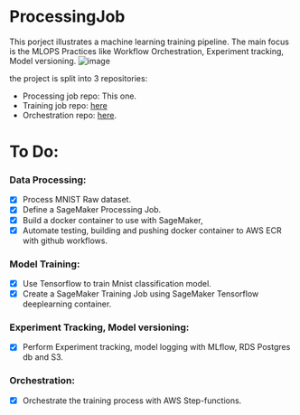 # ProcessingJob
This porject illustrates a machine learning training pipeline. The main focus is the MLOPS Practices like Workflow Orchestration, Experiment tracking, Model versioning.
![image](https://github.com/Abd-elr4hman/ProcessingJob/assets/87248009/f235bbca-cb05-4aab-8be7-f42f7b01aafe)



the project is split into 3 repositories:
* Processing job repo: This one.
* Training job repo: [here](https://github.com/Abd-elr4hman/TrainingJob)
* Orchestration repo: [here](https://github.com/Abd-elr4hman/ML-Training-Pipeline).
# To Do:
### Data Processing:
* [x] Process MNIST Raw dataset.
* [x] Define a SageMaker Processing Job.
* [x] Build a docker container to use with SageMaker,
* [x] Automate testing, building and pushing docker container to AWS ECR with github workflows.
### Model Training:
* [x] Use Tensorflow to train Mnist classification model.
* [x] Create a SageMaker Training Job using SageMaker Tensorflow deeplearning container.
### Experiment Tracking, Model versioning:
* [x] Perform Experiment tracking, model logging with MLflow, RDS Postgres db and S3.
### Orchestration:
* [x] Orchestrate the training process with AWS Step-functions.
